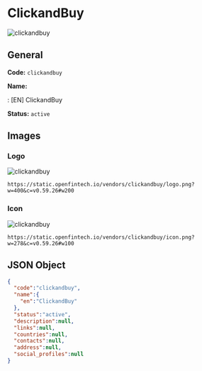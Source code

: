 
# ClickandBuy 
![clickandbuy](https://static.openfintech.io/vendors/clickandbuy/logo.png?w=400&c=v0.59.26#w200)  

## General 
 
**Code:** `clickandbuy` 
 
**Name:** 
 
:	[EN] ClickandBuy 
 
**Status:** `active` 
 

## Images 

### Logo 
 
![clickandbuy](https://static.openfintech.io/vendors/clickandbuy/logo.png?w=400&c=v0.59.26#w200)  

```
https://static.openfintech.io/vendors/clickandbuy/logo.png?w=400&c=v0.59.26#w200
```  

### Icon 
 
![clickandbuy](https://static.openfintech.io/vendors/clickandbuy/icon.png?w=278&c=v0.59.26#w100)  

```
https://static.openfintech.io/vendors/clickandbuy/icon.png?w=278&c=v0.59.26#w100
```  

## JSON Object 

```json
{
  "code":"clickandbuy",
  "name":{
    "en":"ClickandBuy"
  },
  "status":"active",
  "description":null,
  "links":null,
  "countries":null,
  "contacts":null,
  "address":null,
  "social_profiles":null
}
```  
